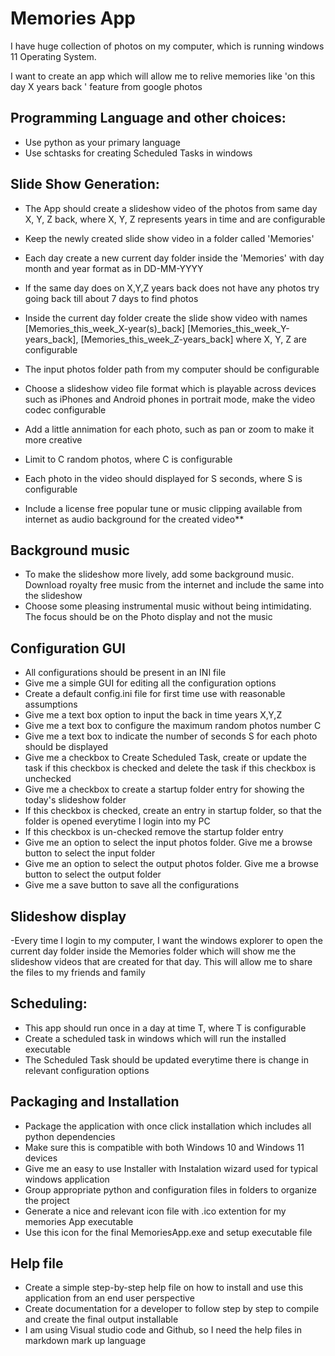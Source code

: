 # Memories App

I have huge collection of photos on my computer, which is running windows 11 Operating System. 

I want to create an app which will allow me to relive memories like 'on this day X years back ' feature from google photos

## Programming Language and other choices:
- Use python as your primary language
- Use schtasks for creating Scheduled Tasks in windows

## Slide Show Generation:
- The App should create a slideshow video of the photos from same day X, Y, Z back, where X, Y, Z represents years in time and are configurable
 
- Keep the newly created slide show video in a folder called  'Memories'

- Each day create a new current day folder inside the 'Memories' with day month and year format as in DD-MM-YYYY

- If the same day does on X,Y,Z years back does not have any photos try going back till about 7 days to find photos

- Inside the current day folder create the slide show video with names [Memories_this_week_X-year(s)_back] [Memories_this_week_Y-years_back], [Memories_this_week_Z-years_back] where X, Y, Z  are configurable

- The input photos folder path from my computer should be configurable

- Choose a slideshow video file format which is playable across devices such as iPhones and Android phones in portrait mode, make the video codec configurable

- Add a little annimation for each photo, such as pan or zoom to make it more creative

- Limit to C random photos, where C is configurable

- Each photo in the video should displayed for S seconds, where S is configurable

- Include a license free popular tune or music clipping available from internet as audio background for the created video**

## Background music
- To make the slideshow more lively, add some background music. Download royalty free music from the internet and include the same into the slideshow
- Choose some pleasing instrumental music without being intimidating. The focus should be on the Photo display and not the music

## Configuration GUI
- All configurations should be present in an INI file 
- Give me a simple GUI for editing all the configuration options
- Create a default config.ini file for first time use with reasonable assumptions
- Give me a text box option to input the back in time years X,Y,Z
- Give me a text box to configure the maximum random photos number C 
- Give me a text box to indicate the number of seconds S for each photo should be displayed 
- Give me a checkbox to Create Scheduled Task, create or update the task if this checkbox is checked and delete the task if this checkbox is unchecked
- Give me a checkbox to create a startup folder entry for showing the today's slideshow folder
- If this checkbox is checked, create an entry in startup folder, so that the folder is opened everytime I login into my PC
- If this checkbox is un-checked remove the startup folder entry
- Give me an option to select the input photos folder. Give me a browse button to select the input folder
- Give me an option to select the output photos folder. Give me a browse button to select the output folder
- Give me a save button to save all the configurations

## Slideshow display
-Every time I login to my computer, I want the windows explorer to open the current day folder inside the Memories folder which will show me the slideshow videos that are created for that day. This will allow me to share the files to my friends and family

## Scheduling:
- This app should run once in a day at time T, where T is configurable
- Create a scheduled task in windows which will run the installed executable
- The Scheduled Task should be updated everytime there is change in relevant configuration options 

## Packaging and Installation
- Package the application with once click installation which includes all python dependencies
- Make sure this is compatible with both Windows 10 and Windows 11 devices
- Give me an easy to use Installer with Instalation wizard used for typical windows application
- Group appropriate python and configuration files in folders to organize the project
- Generate a nice and relevant icon file with .ico extention for my memories App executable
- Use this icon for the final MemoriesApp.exe and setup executable file 

## Help file
- Create a simple step-by-step help file on how to install and use this application from an end user perspective
- Create documentation for a developer to follow step by step to compile and create the final output installable
- I am using Visual studio code and Github, so I need the help files in markdown mark up language
